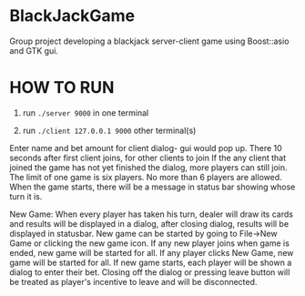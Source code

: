 # BlackJackGame
Group project developing a blackjack server-client game using Boost::asio and GTK gui.

# HOW TO RUN
1. run `./server 9000` in one terminal

2. run `./client 127.0.0.1 9000` other terminal(s)

Enter name and bet amount for client dialog- gui would pop up.
There 10 seconds after first client joins, for other clients to join
If the any client that joined the game has not yet finished the dialog, more players can still join.
The limit of one game is six players. No more than 6 players are allowed.
When the game starts, there will be a message in status bar showing whose turn it is.

New Game:
    When every player has taken his turn, dealer will draw its cards and results will be displayed in a dialog, after closing dialog, results will be displayed in statusbar.
    New game can be started by going to File->New Game or clicking the new game icon.
    If any new player joins when game is ended, new game will be started for all.
    If any player clicks New Game, new game will be started for all.
    If new game starts, each player will be shown a dialog to enter their bet. Closing off the dialog or pressing leave button will be treated as player's incentive to leave and will be disconnected.
